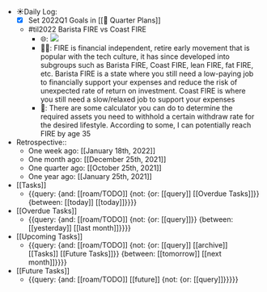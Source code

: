 - ☀️Daily Log:
    - [x] Set 2022Q1 Goals in [[🍕 Quarter Plans]]
    - #til2022 Barista FIRE vs Coast FIRE
        - 🌐: ![](https://firebasestorage.googleapis.com/v0/b/firescript-577a2.appspot.com/o/imgs%2Fapp%2Fforever-learning%2FGrrNhWBP7i.png?alt=media&token=42b5d4e1-c894-44a8-9cb7-82c9a0583263)
        - 💁‍♂️: FIRE is financial independent, retire early movement that is popular with the tech culture, it has since developed into subgroups such as Barista FIRE, Coast FIRE, lean FIRE, fat FIRE, etc. Barista FIRE is a state where you still need a low-paying job to financially support your expenses and reduce the risk of unexpected rate of return on investment. Coast FIRE is where you still need a slow/relaxed job to support your expenses
        - 🤔: There are some calculator you can do to determine the required assets you need to withhold a certain withdraw rate for the desired lifestyle. According to some, I can potentially reach FIRE by age 35
- Retrospective::
    - One week ago: [[January 18th, 2022]]
    - One month ago: [[December 25th, 2021]]
    - One quarter ago: [[October 25th, 2021]]
    - One year ago: [[January 25th, 2021]]
- [[Tasks]]
    - {{query: {and: [[roam/TODO]] {not: {or: [[query]] [[Overdue Tasks]]}} {between: [[today]] [[today]]}}}}
- [[Overdue Tasks]]
    - {{query: {and: [[roam/TODO]] {not: {or: [[query]]}} {between: [[yesterday]] [[last month]]}}}}
- [[Upcoming Tasks]]
    - {{query: {and: [[roam/TODO]] {not: {or: [[query]] [[archive]] [[Tasks]] [[Future Tasks]]}} {between: [[tomorrow]] [[next month]]}}}}
- [[Future Tasks]]
    - {{query: {and: [[roam/TODO]] [[future]] {not: {or: [[query]]}}}}}
